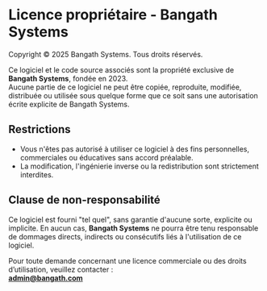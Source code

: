 # Licence propriétaire - Bangath Systems

Copyright © 2025 Bangath Systems. Tous droits réservés.

Ce logiciel et le code source associés sont la propriété exclusive de **Bangath Systems**, fondée en 2023.  
Aucune partie de ce logiciel ne peut être copiée, reproduite, modifiée, distribuée ou utilisée sous quelque forme que ce soit sans une autorisation écrite explicite de Bangath Systems.

## Restrictions
- Vous n'êtes pas autorisé à utiliser ce logiciel à des fins personnelles, commerciales ou éducatives sans accord préalable.
- La modification, l'ingénierie inverse ou la redistribution sont strictement interdites.

## Clause de non-responsabilité
Ce logiciel est fourni "tel quel", sans garantie d'aucune sorte, explicite ou implicite. En aucun cas, **Bangath Systems** ne pourra être tenu responsable de dommages directs, indirects ou consécutifs liés à l'utilisation de ce logiciel.

Pour toute demande concernant une licence commerciale ou des droits d’utilisation, veuillez contacter :  
**admin@bangath.com**

